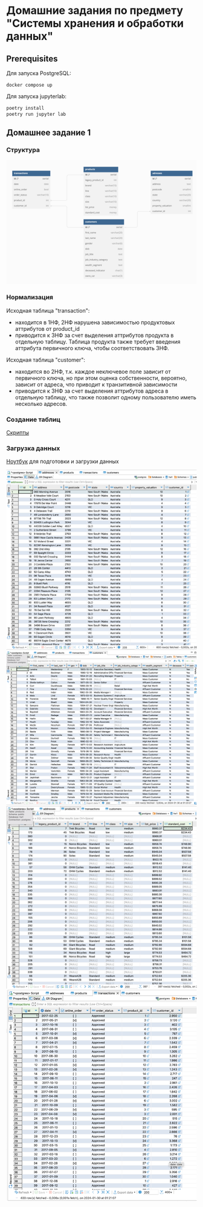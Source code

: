 # Домашние задания по предмету "Системы хранения и обработки данных"

## Prerequisites

Для запуска PostgreSQL:

```
docker compose up
```

Для запуска jupyterlab:

```
poetry install
poetry run jupyter lab
```

## Домашнее задание 1

### Структура

![Схема](img/schema.png)

### Нормализация

Исходная таблица "transaction":
- находится в 1НФ, 2НФ нарушена зависимостью продуктовых аттрибутов от product_id
- приводится к 3НФ за счет выделения аттрибутов продукта в отдельную таблицу.
Таблица продукта также требует введения аттрибута первичного ключа, чтобы соответствовать 3НФ.

Исходная таблица "сustomer":
- находится во 2НФ, т.к. каждое неключевое поле зависит от первичного ключа,
но при этом оценка собственности, вероятно, зависит от адреса, что приводит к транзитивной зависимости
- приводится к 3НФ за счет выделения аттрибутов адреса в отдельную таблицу, что также позволит одному пользователю иметь несколько адресов.

### Создание таблиц

[Скрипты](scripts/01_init_db.sql)

### Загрузка данных

[Ноутбук](notebooks/populate_db.ipynb) для подготовки и загрузки данных

![addresses](img/addresses.png)
![customers](img/customers.png)
![products](img/products.png)
![transactions](img/transactions.png)
